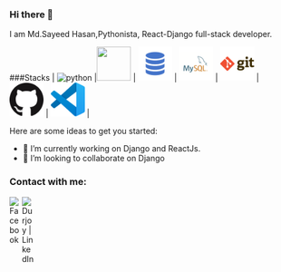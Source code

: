 ### Hi there 👋

I am Md.Sayeed Hasan,Pythonista, React-Django full-stack developer.

###Stacks
| <img height="60px"  width="60px"  object-fit="contain"  alt="python" src="https://logos-download.com/wp-content/uploads/2016/10/Python_logo_icon.png" /> 
|<img   height="60px"  width="60px"  object-fit="contain" src="https://seeklogo.net/wp-content/uploads/2020/09/react-logo-512x512.png"/> 
| <img height="60px"  width="60px"  object-fit="contain" src="https://raw.githubusercontent.com/github/explore/80688e429a7d4ef2fca1e82350fe8e3517d3494d/topics/sql/sql.png" /> 
| <img  height="60px"  width="60px"  object-fit="contain" src="https://raw.githubusercontent.com/github/explore/80688e429a7d4ef2fca1e82350fe8e3517d3494d/topics/mysql/mysql.png" /> 
| <img  height="60px"  width="60px" object-fit="contain" src="https://raw.githubusercontent.com/github/explore/80688e429a7d4ef2fca1e82350fe8e3517d3494d/topics/git/git.png"/> 
| <img height="60px"  width="60px"  object-fit="contain" src="https://raw.githubusercontent.com/github/explore/78df643247d429f6cc873026c0622819ad797942/topics/github/github.png" /> 
| <img  height="60px" width="60px" object-fit="contain" src="https://raw.githubusercontent.com/github/explore/80688e429a7d4ef2fca1e82350fe8e3517d3494d/topics/visual-studio-code/visual-studio-code.png" /> |


Here are some ideas to get you started:

- 🔭 I’m currently working on Django and ReactJs.
- 👯 I’m looking to collaborate on Django

### Contact with me:


[<img align="left" alt="Facebook" width= "22px" src="http://i.imgur.com/P3YfQoD.png" />][facebook]
[<img align="left" alt="Durjoy | LinkedIn" width="22px" src="https://cdn.jsdelivr.net/npm/simple-icons@v3/icons/linkedin.svg" />][linkedin]


[facebook]: https://www.facebook.com/sayeed.hasan.351104/
[linkedin]: https://www.linkedin.com/in/md-sayeed-hasan-453418223/
